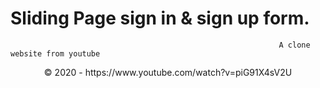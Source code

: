 # Sliding Page sign in & sign up form.
                                                                A clone website from youtube
<div id="copyright" align="center">© 2020 - <?php echo date('Y'); ?> https://www.youtube.com/watch?v=piG91X4sV2U</div>
